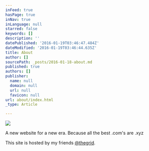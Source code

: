```yaml
---
inFeed: true
hasPage: true
inNav: true
inLanguage: null
starred: false
keywords: []
description: ''
datePublished: '2016-01-19T03:46:47.484Z'
dateModified: '2016-01-19T03:46:44.635Z'
title: About
author: []
sourcePath: _posts/2016-01-18-about.md
published: true
authors: []
publisher:
  name: null
  domain: null
  url: null
  favicon: null
url: about/index.html
_type: Article

---
```

![](https://s3-us-west-2.amazonaws.com/the-grid-img/p/f81d5f41cc82fd4eff492b60366e41e1655f31f3.jpg)

A new website for a new era. Because all the best .com's are .xyz

This site is hosted by my friends [@thegrid][0].

[0]: https://thegrid.io/#15908